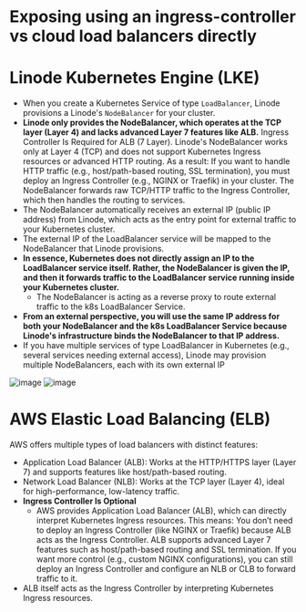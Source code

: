 # Exposing using an ingress-controller vs cloud load balancers directly

#  Linode Kubernetes Engine (LKE)

- When you create a Kubernetes Service of type `LoadBalancer`, Linode provisions a Linode's `NodeBalancer` for your cluster.
- **Linode only provides the NodeBalancer, which operates at the TCP layer (Layer 4) and lacks advanced Layer 7 features like ALB.** Ingress Controller Is Required for ALB (7 Layer). Linode's NodeBalancer works only at Layer 4 (TCP) and does not support Kubernetes Ingress resources or advanced HTTP routing. As a result: If you want to handle HTTP traffic (e.g., host/path-based routing, SSL termination), you must deploy an Ingress Controller (e.g., NGINX or Traefik) in your cluster. The NodeBalancer forwards raw TCP/HTTP traffic to the Ingress Controller, which then handles the routing to services.
- The NodeBalancer automatically receives an external IP (public IP address) from Linode, which acts as the entry point for external traffic to your Kubernetes cluster.
- The external IP of the LoadBalancer service will be mapped to the NodeBalancer that Linode provisions.
- **In essence, Kubernetes does not directly assign an IP to the LoadBalancer service itself. Rather, the NodeBalancer is given the IP, and then it forwards traffic to the LoadBalancer service running inside your Kubernetes cluster.**
  - The NodeBalancer is acting as a reverse proxy to route external traffic to the k8s LoadBalancer Service.
- **From an external perspective, you will use the same IP address for both your NodeBalancer and  the k8s LoadBalancer Service because Linode's infrastructure binds the NodeBalancer to that IP address.**
- If you have multiple services of type LoadBalancer in Kubernetes (e.g., several services needing external access), Linode may provision multiple NodeBalancers, each with its own external IP

![image](https://github.com/user-attachments/assets/4be2908a-1bb8-4332-b2e1-81bfc13abc99)
![image](https://github.com/user-attachments/assets/15ee293d-79c9-4dbd-b1de-6f3e8d493c0c)

# AWS Elastic Load Balancing (ELB)

AWS offers multiple types of load balancers with distinct features:

- Application Load Balancer (ALB): Works at the HTTP/HTTPS layer (Layer 7) and supports features like host/path-based routing.
- Network Load Balancer (NLB): Works at the TCP layer (Layer 4), ideal for high-performance, low-latency traffic.
- **Ingress Controller Is Optional**
   - AWS provides Application Load Balancer (ALB), which can directly interpret Kubernetes Ingress resources. This means:
    You don’t need to deploy an Ingress Controller (like NGINX or Traefik) because ALB acts as the Ingress Controller.
  ALB supports advanced Layer 7 features such as host/path-based routing and SSL termination.
If you want more control (e.g., custom NGINX configurations), you can still deploy an Ingress Controller and configure an NLB or CLB to forward traffic to it.
- ALB itself acts as the Ingress Controller by interpreting Kubernetes Ingress resources.
